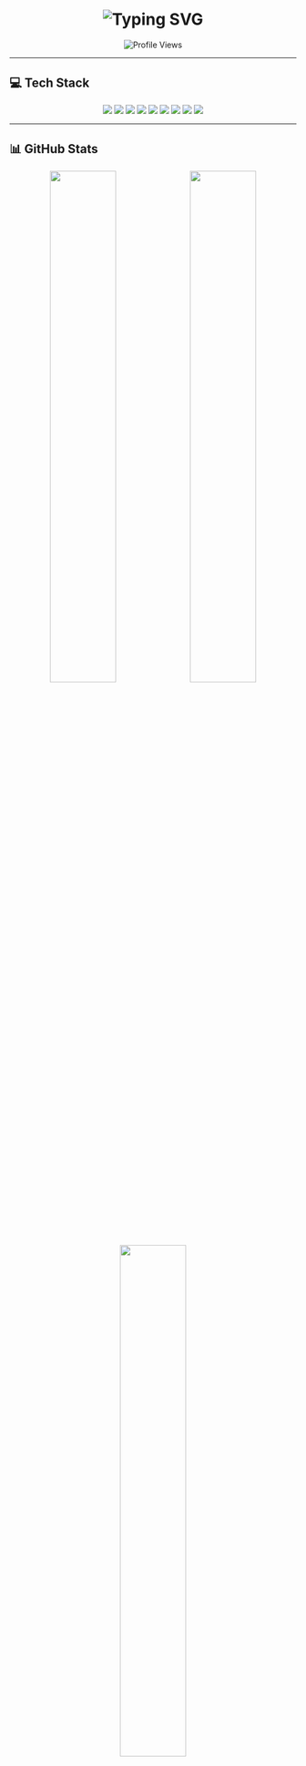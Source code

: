 <h1 align="center">
  <img src="https://readme-typing-svg.demolab.com?font=Fira+Code&weight=700&size=35&pause=1000&color=39FF14&center=true&vCenter=true&width=600&lines=🚀+Welcome+to+My+GitHub!;Let's+Create+Magic+with+Code!+🔥" alt="Typing SVG">
</h1>

<p align="center">
  <img src="https://komarev.com/ghpvc/?username=Sovannthai&label=🔥+Profile+Views&color=FF4500&style=for-the-badge" alt="Profile Views">
</p>

---

## **💻 Tech Stack**
<p align="center">
  <img src="https://img.shields.io/badge/php-%23777BB4.svg?style=for-the-badge&logo=php&logoColor=white" />
  <img src="https://img.shields.io/badge/github%20pages-121013?style=for-the-badge&logo=github&logoColor=white" />
  <img src="https://img.shields.io/badge/Cloudflare-F38020?style=for-the-badge&logo=Cloudflare&logoColor=white" />
  <img src="https://img.shields.io/badge/DigitalOcean-%230167ff.svg?style=for-the-badge&logo=digitalOcean&logoColor=white" />
  <img src="https://img.shields.io/badge/Flutter-%2302569B.svg?style=for-the-badge&logo=Flutter&logoColor=white" />
  <img src="https://img.shields.io/badge/laravel-%23FF2D20.svg?style=for-the-badge&logo=laravel&logoColor=white" />
  <img src="https://img.shields.io/badge/apache-%23D42029.svg?style=for-the-badge&logo=apache&logoColor=white" />
  <img src="https://img.shields.io/badge/mysql-4479A1.svg?style=for-the-badge&logo=mysql&logoColor=white" />
  <img src="https://img.shields.io/badge/figma-%23F24E1E.svg?style=for-the-badge&logo=figma&logoColor=white" />
</p>

---

## **📊 GitHub Stats**
<p align="center">
  <img src="https://github-readme-stats.vercel.app/api?username=Sovannthai&theme=tokyonight&show_icons=true&count_private=true&hide_border=false" width="48%">
  <img src="https://streak-stats.demolab.com?user=Sovannthai&theme=tokyonight&border_radius=10" width="48%">
</p>

<p align="center">
  <img src="https://github-readme-stats.vercel.app/api/top-langs/?username=Sovannthai&theme=tokyonight&hide_border=false&layout=compact" width="48%">
</p>

---

## **🎯 Fun Fact**
💡 **I love exploring the world of Cybersecurity, Laravel, and AI-powered apps!**  
🎮 **In my free time, I enjoy ethical hacking challenges and gaming!**  

---

## **🌐 Connect with Me**
<p align="center">
  <a href="https://linkedin.com/in/your-profile"><img src="https://img.shields.io/badge/-LinkedIn-0077B5?style=for-the-badge&logo=linkedin" /></a>
  <a href="https://twitter.com/your-handle"><img src="https://img.shields.io/badge/-Twitter-1DA1F2?style=for-the-badge&logo=twitter" /></a>
  <a href="https://sovannthai.vercel.app/"><img src="https://img.shields.io/badge/-Portfolio-000000?style=for-the-badge&logo=github" /></a>
</p>

---

## **🔥 Let’s Collaborate!**
📌 Open issues, contribute, or reach out to work together! 🚀  
⭐ **If you love my work, consider giving a star!** 🌟  
